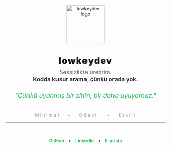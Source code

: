 <p align="center">
  <img src="https://raw.githubusercontent.com/lowkeydev/lowkeydev/main/assets/logo.png" alt="lowkeydev logo" width="120" />
</p>

<h1 align="center" style="font-weight: 900; letter-spacing: 2px;">
  lowkeydev
</h1>

<p align="center" style="font-size: 18px; color: #666; margin-top: -10px;">
  Sessizlikte üretirim.<br>
  <strong style="color: #333;">Kodda kusur arama, çünkü orada yok.</strong>
</p>

<p align="center" style="font-style: italic; color: #1db954; font-size: 20px; margin-top: 30px;">
  "Çünkü uyanmış bir zihin, bir daha uyuyamaz."
</p>

<p align="center" style="margin-top: 40px; letter-spacing: 4px; color: #999;">
  Minimal &nbsp; • &nbsp; Odaklı &nbsp; • &nbsp; Etkili
</p>

---

<p align="center" style="margin-top: 50px;">
  <a href="https://github.com/lowkeydev" target="_blank" style="margin: 0 10px; text-decoration: none; color: #1db954; font-weight: 600;">GitHub</a> • 
  <a href="https://www.linkedin.com/in/lowkeydev" target="_blank" style="margin: 0 10px; text-decoration: none; color: #1db954; font-weight: 600;">LinkedIn</a> • 
  <a href="mailto:email@lowkeydev.com" style="margin: 0 10px; text-decoration: none; color: #1db954; font-weight: 600;">E-posta</a>
</p>
